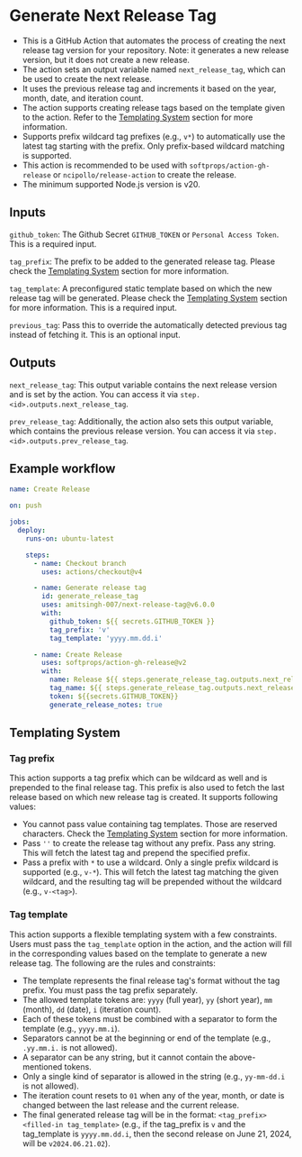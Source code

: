 # Generate Next Release Tag

- This is a GitHub Action that automates the process of creating the next release tag version for your repository. Note: it generates a new release version, but it does not create a new release.
- The action sets an output variable named `next_release_tag`, which can be used to create the next release.
- It uses the previous release tag and increments it based on the year, month, date, and iteration count.
- The action supports creating release tags based on the template given to the action. Refer to the [Templating System](https://github.com/amitsingh-007/next-release-tag#templating-system) section for more information.
- Supports prefix wildcard tag prefixes (e.g., `v*`) to automatically use the latest tag starting with the prefix. Only prefix-based wildcard matching is supported.
- This action is recommended to be used with `softprops/action-gh-release` or `ncipollo/release-action` to create the release.
- The minimum supported Node.js version is v20.

## Inputs

`github_token`: The Github Secret `GITHUB_TOKEN` or `Personal Access Token`. This is a required input.

`tag_prefix`: The prefix to be added to the generated release tag. Please check the [Templating System](https://github.com/amitsingh-007/next-release-tag#templating-system) section for more information.

`tag_template`: A preconfigured static template based on which the new release tag will be generated. Please check the [Templating System](https://github.com/amitsingh-007/next-release-tag#templating-system) section for more information. This is a required input.

`previous_tag`: Pass this to override the automatically detected previous tag instead of fetching it. This is an optional input.

## Outputs

`next_release_tag`: This output variable contains the next release version and is set by the action. You can access it via `step.<id>.outputs.next_release_tag`.

`prev_release_tag`: Additionally, the action also sets this output variable, which contains the previous release version. You can access it via `step.<id>.outputs.prev_release_tag`.

## Example workflow

```yaml
name: Create Release

on: push

jobs:
  deploy:
    runs-on: ubuntu-latest

    steps:
      - name: Checkout branch
        uses: actions/checkout@v4

      - name: Generate release tag
        id: generate_release_tag
        uses: amitsingh-007/next-release-tag@v6.0.0
        with:
          github_token: ${{ secrets.GITHUB_TOKEN }}
          tag_prefix: 'v'
          tag_template: 'yyyy.mm.dd.i'

      - name: Create Release
        uses: softprops/action-gh-release@v2
        with:
          name: Release ${{ steps.generate_release_tag.outputs.next_release_tag }}
          tag_name: ${{ steps.generate_release_tag.outputs.next_release_tag }}
          token: ${{secrets.GITHUB_TOKEN}}
          generate_release_notes: true
```

## Templating System

### Tag prefix

This action supports a tag prefix which can be wildcard as well and is prepended to the final release tag. This prefix is also used to fetch the last release based on which new release tag is created. It supports following values:

- You cannot pass value containing tag templates. Those are reserved characters. Check the [Templating System](https://github.com/amitsingh-007/next-release-tag#templating-system) section for more information.
- Pass `''` to create the release tag without any prefix.
Pass any string. This will fetch the latest tag and prepend the specified prefix.
- Pass a prefix with `*` to use a wildcard. Only a single prefix wildcard is supported (e.g., `v-*`). This will fetch the latest tag matching the given wildcard, and the resulting tag will be prepended without the wildcard (e.g., `v-<tag>`).

### Tag template

This action supports a flexible templating system with a few constraints. Users must pass the `tag_template` option in the action, and the action will fill in the corresponding values based on the template to generate a new release tag. The following are the rules and constraints:

- The template represents the final release tag's format without the tag prefix. You must pass the tag prefix separately.
- The allowed template tokens are: `yyyy` (full year), `yy` (short year), `mm` (month), `dd` (date), `i` (iteration count).
- Each of these tokens must be combined with a separator to form the template (e.g., `yyyy.mm.i`).
- Separators cannot be at the beginning or end of the template (e.g., `.yy.mm.i.` is not allowed).
- A separator can be any string, but it cannot contain the above-mentioned tokens.
- Only a single kind of separator is allowed in the string (e.g., `yy-mm-dd.i` is not allowed).
- The iteration count resets to `01` when any of the year, month, or date is changed between the last release and the current release.
- The final generated release tag will be in the format: `<tag_prefix><filled-in tag_template>` (e.g., if the tag_prefix is `v` and the tag_template is `yyyy.mm.dd.i`, then the second release on June 21, 2024, will be `v2024.06.21.02`).
